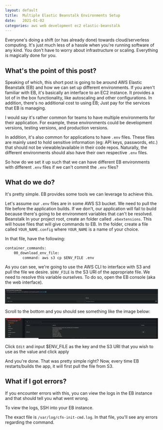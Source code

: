 ```yaml
---
layout: default
title:  Multiple Elastic Beanstalk Environments Setup
date:   2021-01-02
categories: aws web development ec2 elastic-beanstalk
---
```

Everyone's doing a shift (or has already done) towards cloud/serverless
computing. It's just much less of a hassle when you're running software of any
kind. You don't have to worry about infrastructure or scaling. Everything is
magically done for you.

## What's the point of this post?
Speaking of which, this short post is going to be around AWS Elastic Beanstalk
(EB) and how we can set up different environments. If you aren't familiar with 
EB, it's basically an interface to an EC2 instance. It provides a lot of in the 
box functionality, like autoscaling and other configurations. In addition, 
there's no additional cost to using EB; Just pay for the services that EB is managing. 

I would say it's rather common for teams to have multiple environments for their
application. For example, these environments could be development versions, 
testing versions, and production versions. 

In addition, it's also common for applications to have `.env` files. These files
are mainly used to hold sensitive information (eg: API keys, passwords, etc.)
that should not be viewable/available in their code repos. Naturally, the
different environments should also have their own respective `.env` files. 

So how do we set it up such that we can have different EB environments with
different `.env` files if we can't commit the `.env` files? 

## What do we do?
It's pretty simple. EB provides some tools we can leverage to achieve this.

Let's assume our `.env` files are in some AWS S3 bucket. We need to pull the
file before the application builds. If we don't, our application will fail to
build because there's going to be environment variables that can't be resolved.
Beanstalk
In your project root, create an folder called `.ebextensions`. This will house
files that will give commands to EB. In the folder, create a file called
`YOUR_NAME.config` where `YOUR_NAME` is a name of your choice.

In that file, have the following:
```
container_commands:
    00_download_env_file:
        command: aws s3 cp $ENV_FILE .env
```

As you can see, we're going to use the AWS CLI to interface with S3 and pull the
file we desire. `$ENV_FILE` is the S3 URI of the appropriate file. We need to
resolve this variable ourselves. To do so, open the EB console (aka the web
interface).

![](/images/2021-01-02-elastic-beanstalk-environments/eb-env-variables.PNG)

Scroll to the bottom and you should see something like the image below:

![](/images/2021-01-02-elastic-beanstalk-environments/eb-sidebar.png)

Click `Edit` and input $ENV_FILE as the key and the S3 URI that you wish to 
use as the value and click apply

And you're done. That was pretty simple right? Now, every time EB
restarts/builds the app, it will first pull the file from S3.

## What if I got errors?
If you encounter errors with this, you can view the logs in the EB instance and
that should tell you what went wrong.

To view the logs, SSH into your EB instance. 

The exact file is `/var/log/cfn-init-cmd.log`. In that file, you'll see any
errors regarding the command.
